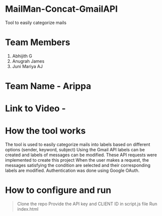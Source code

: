 # MailMan-Concat-GmailAPI
Tool to easily categorize mails

# Team Members
1) Abhijith G
2) Anugrah James
3) Juni Mariya AJ

# Team Name - Arippa

# Link to Video -

# How the tool works

The tool is used to easily categorize mails into labels based on different options (sender, keyword, subject)
Using the Gmail API labels can be created and labels of messages can be modified. These API requests were implemented to create this project
When the user makes a request, the messages satisfying the condition are selected and their corresponding labels are modified.
Authentication was done using Google OAuth.

# How to configure and run

> Clone the repo
> Provide the API key and CLIENT ID in script.js file
> Run index.html
